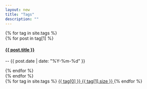 ```yaml
---
layout: new
title: "Tags"
description: ""
---
```

<div class="container">
	<div class="row">
		<div class="col-xs-12 col-md-8 tab-content">
		  	{% for tag in site.tags %}
			  	<div role="tabpanel" class="tab-pane" id="{{ tag[0] }}">
					{% for post in tag[1] %}
						<h4>
							<a href="{{ post.url }}">
								{{ post.title }}
							</a>
						</h4>
						<p class="text-right text-sm">-- {{ post.date | date: "%Y-%m-%d" }}</p>
					{% endfor %}
				</div>
			{% endfor %}
		</div>
		<div class="col-md-4">
			<div class="list-group">
				{% for tag in site.tags %}
				  	<a href="#{{ tag[0] }}" class="list-group-item">
				    	{{ tag[0] }} 
				    	<span class="badge">{{ tag[1].size }}</span>
				  	</a>
			  	{% endfor %}
			</div>
		</div>
	</div>
</div>

